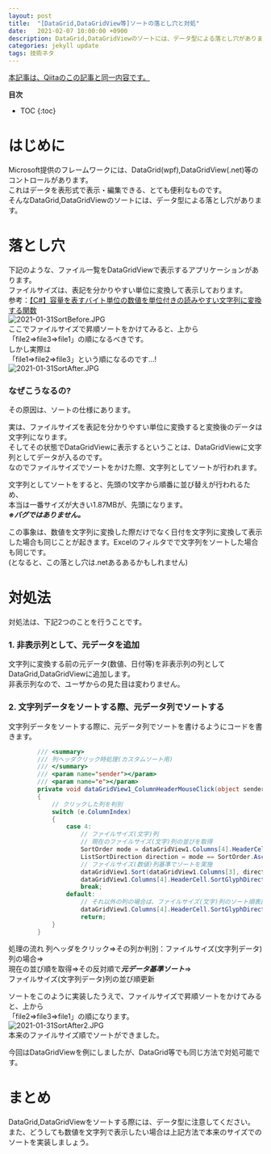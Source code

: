 ```yaml
---
layout: post
title:  "[DataGrid,DataGridView等]ソートの落とし穴と対処"
date:   2021-02-07 10:00:00 +0900
description: DataGrid,DataGridViewのソートには、データ型による落とし穴があります。---その説明と対処法について
categories: jekyll update
tags: 技術ネタ
---
```


[本記事は、Qiitaのこの記事と同一内容です。](https://qiita.com/hagii-x/items/05cb5bcc22f832a9a308)

**目次**
- TOC
{:toc}

# はじめに
Microsoft提供のフレームワークには、DataGrid(wpf),DataGridView(.net)等のコントロールがあります。  
これはデータを表形式で表示・編集できる、とても便利なものです。  
そんなDataGrid,DataGridViewのソートには、データ型による落とし穴があります。  

# 落とし穴
下記のような、ファイル一覧をDataGridViewで表示するアプリケーションがあります。  
ファイルサイズは、表記を分かりやすい単位に変換して表示しております。  
参考：[【C#】容量を表すバイト単位の数値を単位付きの読みやすい文字列に変換する関数](https://baba-s.hatenablog.com/entry/2018/12/25/154000)  
![2021-01-31SortBefore.JPG]({{site.baseurl}}/media/2021-01-31SortBefore.JPG)  
ここでファイルサイズで昇順ソートをかけてみると、上から  
「file2⇒file3⇒file1」の順になるべきです。  
しかし実際は  
「file1⇒file2⇒file3」という順になるのです…!  
![2021-01-31SortAfter.JPG]({{site.baseurl}}/media/2021-01-31SortAfter.JPG)  
### なぜこうなるの?
その原因は、ソートの仕様にあります。  

実は、ファイルサイズを表記を分かりやすい単位に変換すると変換後のデータは文字列になります。  
そしてその状態でDataGridViewに表示するということは、DataGridViewに文字列としてデータが入るのです。  
なのでファイルサイズでソートをかけた際、文字列としてソートが行われます。  

文字列としてソートをすると、先頭の1文字から順番に並び替えが行われるため、  
本当は一番サイズが大きい1.87MBが、先頭になります。  
***※バグではありません。***  

この事象は、数値を文字列に変換した際だけでなく日付を文字列に変換して表示した場合も同じことが起きます。Excelのフィルタでで文字列をソートした場合も同じです。  
(となると、この落とし穴は.netあるあるかもしれません)  
# 対処法
対処法は、下記2つのことを行うことです。  

### 1. 非表示列として、元データを追加
文字列に変換する前の元データ(数値、日付等)を非表示列の列としてDataGrid,DataGridViewに追加します。  
非表示列なので、ユーザからの見た目は変わりません。  

### 2. 文字列データをソートする際、元データ列でソートする
文字列データをソートする際に、元データ列でソートを書けるようにコードを書きます。  

```cs
        /// <summary>
        /// 列ヘッダクリック時処理(カスタムソート用)
        /// </summary>
        /// <param name="sender"></param>
        /// <param name="e"></param>
        private void dataGridView1_ColumnHeaderMouseClick(object sender, DataGridViewCellMouseEventArgs e)
        {
            // クリックした列を判別
            switch (e.ColumnIndex)
            {
                case 4:
                    // ファイルサイズ(文字)列
                    // 現在のファイルサイズ(文字)列の並びを取得
                    SortOrder mode = dataGridView1.Columns[4].HeaderCell.SortGlyphDirection == SortOrder.Ascending ? SortOrder.Descending : SortOrder.Ascending;
                    ListSortDirection direction = mode == SortOrder.Ascending ? ListSortDirection.Ascending : ListSortDirection.Descending;
                    // ファイルサイズ(数値)列基準でソートを実施
                    dataGridView1.Sort(dataGridView1.Columns[3], direction);
                    dataGridView1.Columns[4].HeaderCell.SortGlyphDirection = mode;
                    break;
                default:
                    // それ以外の列の場合は、ファイルサイズ(文字)列のソート順表記消去
                    dataGridView1.Columns[4].HeaderCell.SortGlyphDirection = SortOrder.None;
                    return;
            }
        }
```
処理の流れ
列ヘッダをクリック⇒その列か判別：ファイルサイズ(文字列データ)列の場合⇒  
現在の並び順を取得⇒その反対順で***元データ基準ソート***⇒  
ファイルサイズ(文字列データ)列の並び順更新  

ソートをこのように実装したうえで、ファイルサイズで昇順ソートをかけてみると、上から  
「file2⇒file3⇒file1」の順になります。  
![2021-01-31SortAfter2.JPG]({{site.baseurl}}/media/2021-01-31SortAfter2.JPG)  
本来のファイルサイズ順でソートができました。  

今回はDataGridViewを例にしましたが、DataGrid等でも同じ方法で対処可能です。  

# まとめ
DataGrid,DataGridViewをソートする際には、データ型に注意してください。  
また、どうしても数値を文字列で表示したい場合は上記方法で本来のサイズでのソートを実装しましょう。  
